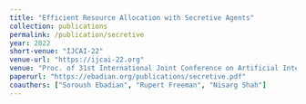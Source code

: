 ```yaml
---
title: "Efficient Resource Allocation with Secretive Agents"
collection: publications
permalink: /publication/secretive
year: 2022
short-venue: "IJCAI-22"
venue-url: "https://ijcai-22.org"
venue: "Proc. of 31st International Joint Conference on Artificial Intelligence, pp. 272–278, 2022."
paperurl: "https://ebadian.org/publications/secretive.pdf"
coauthors: ["Soroush Ebadian", "Rupert Freeman", "Nisarg Shah"]
---
```

